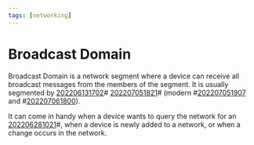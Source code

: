 ```yaml
---
tags: [networking]
---
```


# Broadcast Domain

Broadcast Domain is a network segment where a device can receive all broadcast messages from the members of the segment. It is usually segmented by [202206131702](202206131702.md)# [202207051821](202207051821.md)# (modern #[202207051907](202207051907.md) and #[202207061800](202207061800.md)).

It can come in handy when a device wants to query the network for an [202206281021](202206281021.md)#, when a device is newly added to a network, or when a change occurs in the network.